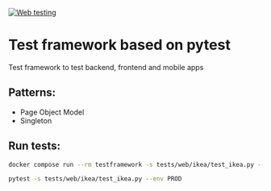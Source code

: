 [![Web testing](https://github.com/alex-wahl/testframework-pytest/actions/workflows/test.yml/badge.svg?branch=main)](https://github.com/alex-wahl/testframework-pytest/actions/workflows/test.yml)

# Test framework based on pytest
Test framework to test backend, frontend and mobile apps

## Patterns:    
- Page Object Model
- Singleton

## Run tests:
```bash
docker compose run --rm testframework -s tests/web/ikea/test_ikea.py --env PROD

pytest -s tests/web/ikea/test_ikea.py --env PROD
```